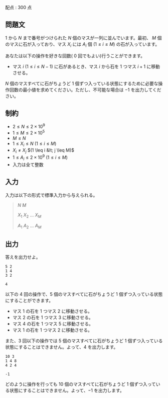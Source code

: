 配点 : $300$ 点

## 問題文

$1$ から $N$ まで番号がつけられた $N$ 個のマスが一列に並んでいます。最初、 $M$ 個のマスに石が入っており、マス $X_i$ には $A_i$ 個 $(1 \leq i \leq M)$ の石が入っています。

あなたは以下の操作を好きな回数( $0$ 回でもよい)行うことができます。

- マス $i$ $(1 \leq i \leq N-1)$ に石があるとき、マス $i$ から石を $1$ つマス $i+1$ に移動させる。

$N$ 個のマスすべてに石がちょうど $1$ 個ずつ入っている状態にするために必要な操作回数の最小値を求めてください。ただし、不可能な場合は $-1$ を出力してください。

## 制約

- $2 \leq N \leq 2 \times 10^{9}$
- $1 \leq M \leq 2 \times 10^{5}$
- $M \leq N$
- $1 \leq X_i \leq N$ $(1 \leq i \leq M)$
- $X_i \neq X_j$ $(1 \leq i &lt; j \leq M)$
- $1 \leq A_i \leq 2 \times 10^{9}$ $(1 \leq i \leq M)$
- 入力は全て整数

## 入力

入力は以下の形式で標準入力から与えられる。

> $N$ $M$
> 
> $X_1$ $X_2$ $\ldots$ $X_M$
> 
> $A_1$ $A_2$ $\ldots$ $A_M$

## 出力

答えを出力せよ。

```input1
5 2
1 4
3 2
```

```output1
4
```

以下の $4$ 回の操作で、$5$ 個のマスすべてに石がちょうど $1$ 個ずつ入っている状態にすることができます。

- マス $1$ の石を $1$ つマス $2$ に移動させる。
- マス $2$ の石を $1$ つマス $3$ に移動させる。
- マス $4$ の石を $1$ つマス $5$ に移動させる。
- マス $1$ の石を $1$ つマス $2$ に移動させる。

また、$3$ 回以下の操作では $5$ 個のマスすべてに石がちょうど $1$ 個ずつ入っている状態にすることはできません。よって、$4$ を出力します。

```input2
10 3
1 4 8
4 2 4
```

```output2
-1
```

どのように操作を行っても $10$ 個のマスすべてに石がちょうど $1$ 個ずつ入っている状態にすることはできません。よって、$-1$ を出力します。